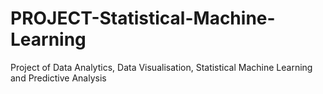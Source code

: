 # PROJECT-Statistical-Machine-Learning
Project of Data Analytics, Data Visualisation, Statistical Machine Learning and Predictive Analysis
